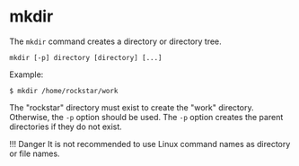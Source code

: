 # mkdir

The `mkdir` command creates a directory or directory tree.

```
mkdir [-p] directory [directory] [...]
```

Example:

```
$ mkdir /home/rockstar/work
```

The "rockstar" directory must exist to create the "work" directory. Otherwise, the `-p` option should be used. The `-p` option creates the parent directories if they do not exist.

!!! Danger It is not recommended to use Linux command names as directory or file names.